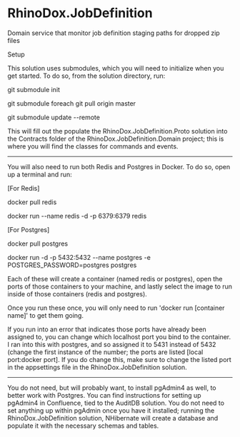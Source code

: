 # RhinoDox.JobDefinition
Domain service that monitor job definition staging paths for dropped zip files

Setup

This solution uses submodules, which you will need to initialize when you get started. To do so, from the solution directory, run:

git submodule init

git submodule foreach git pull origin master

git submodule update --remote

This will fill out the populate the RhinoDox.JobDefinition.Proto solution into the Contracts folder of the RhinoDox.JobDefinition.Domain project; this is where you will find the classes for commands and events.

----------------------

You will also need to run both Redis and Postgres in Docker. To do so, open up a terminal and run:

[For Redis]

docker pull redis

docker run --name redis -d -p 6379:6379 redis

[For Postgres]

docker pull postgres

docker run -d -p 5432:5432 --name postgres -e POSTGRES_PASSWORD=postgres postgres

Each of these will create a container (named redis or postgres), open the ports of those containers to your machine, and lastly select the image to run inside of those containers (redis and postgres).

Once you run these once, you will only need to run 'docker run [container name]' to get them going.

If you run into an error that indicates those ports have already been assigned to, you can change which localhost port you bind to the container. I ran into this with postgres, and so assigned it to 5431 instead of 5432 (change the first instance of the number; the ports are listed [local port:docker port]. If you do change this, make sure to change the listed port in the appsettings file in the RhinoDox.JobDefinition solution.

---------------------

You do not need, but will probably want, to install pgAdmin4 as well, to better work with Postgres. You can find instructions for setting up pgAdmin4 in Confluence, tied to the AuditDB solution. You do not need to set anything up within pgAdmin once you have it installed; running the RhinoDox.JobDefinition solution, NHibernate will create a database and populate it with the necessary schemas and tables.
